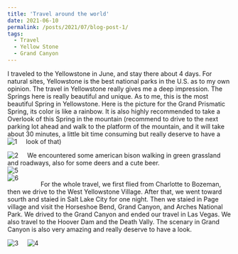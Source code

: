 ```yaml
---
title: 'Travel around the world'
date: 2021-06-10
permalink: /posts/2021/07/blog-post-1/
tags:
  - Travel
  - Yellow Stone
  - Grand Canyon
---
```

I traveled to the Yellowstone in June, and stay there about 4 days. For natural sites, Yellowstone is the best national parks in the U.S. as to my own opinion. 
The travel in Yellowstone really gives me a deep impression. The Springs here is really beautiful and unique. As to me, this is the most beautiful Spring in Yellowstone.
Here is the picture for the Grand Prismatic Spring, its color is like a rainbow. It is also highly recommended to take a Overlook of this Spring in the mountain (recommend to drive to the next parking lot ahead and walk to the platform of the mountain, and it will take about 30 minutes, a little bit time consuming but really deserve to have a look of that)
<img src="https://raw.githubusercontent.com/lisong2019/lisong.github.io/master/images/post2021/IMG_20210607_123700__01.jpg"
     alt="1"
     style="float: left; margin-right: 20px;" />
       
<img src="https://raw.githubusercontent.com/lisong2019/lisong.github.io/master/images/post2021/IMG_20210608_135933.jpg"
     alt="2"
     style="float: left; margin-right: 20px;" />
       
 We encountered some american bison walking in green grassland and roadways, also for some deers and a cute beer.  
<img src="https://raw.githubusercontent.com/lisong2019/lisong.github.io/master/images/post2021/IMG_3229.jpg"
 alt="5"
 style="float: left; margin-right: 20px;" />   
<img src="https://raw.githubusercontent.com/lisong2019/lisong.github.io/master/images/post2021/IMG_3551.jpg"
 alt="6"
 style="float: left; margin-right: 50px;" /> 
   
 For the whole travel, we first flied from Charlotte to Bozeman, then we drive to the West Yellowstone Village. After that, we went toward sourth and staied in Salt Lake City for one night. Then we staied in Page village and visit the Horseshoe Bend, Grand Canyon, and Arches National Park. 
 We drived to the Grand Canyon and ended our travel in Las Vegas. We also travel to the Hoover Dam and the Death Vally. The scenary in Grand Canyon is also very amazing and really deserve to have a look. 
   
 <img src="https://raw.githubusercontent.com/lisong2019/lisong.github.io/master/images/post2021/IMG_20210610_144903.jpg"
   alt="3"
   style="float: left; margin-right: 20px;" />
   
 <img src="https://raw.githubusercontent.com/lisong2019/lisong.github.io/master/images/post2021/IMG_20210610_153833.jpg"
   alt="4"
   style="float: left; margin-right: 20px;" /> 

     
